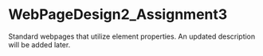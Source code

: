 # WebPageDesign2_Assignment3
Standard webpages that utilize element properties. An updated description will be added later.
